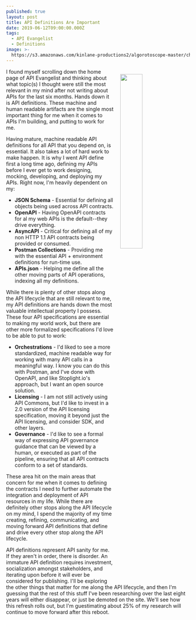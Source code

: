 ```yaml
---
published: true
layout: post
title: API Definitions Are Important
date: 2019-06-12T09:00:00.000Z
tags:
  - API Evangelist
  - Definitions
image: >-
  https://s3.amazonaws.com/kinlane-productions2/algorotoscope-master/christianity-christianity-under-construction-copper-circuit.jpg
---
```

<img src="{{ page.image }}" width="35%" align="right" style="padding: 15px;" />
I found myself scrolling down the home page of API Evangelist and thinking about what topic(s) I thought were still the most relevant in my mind after not writing about APIs for the last six months. Hands down it is API definitions. These machine and human readable artifacts are the single most important thing for me when it comes to APIs I'm building, and putting to work for me.

Having mature, machine readable API definitions for all API that you depend on, is essential. It also takes a lot of hard work to make happen. It is why I went API define first a long time ago, defining my APIs before I ever get to work designing, mocking, developing, and deploying my APIs. Right now, I'm heavily dependent on my:

- **JSON Schema** - Essential for defining all objects being used across API contracts.
- **OpenAPI** - Having OpenAPI contracts for al my web APIs is the default--they drive everything.
- **AsyncAPI** - Critical for defining all of my non HTTP 1.1 API contracts being provided or consumed.
- **Postman Collections** - Providing me with the essential API + environment definitions for run-time use.
- **APIs.json** - Helping me define all the other moving parts of API operations, indexing all my definitions.

While there is plenty of other stops along the API lifecycle that are still relevant to me, my API definitions are hands down the most valuable intellectual property I possess. These four API specifications are essential to making my world work, but there are other more formalized specifications I'd love to be able to put to work:

- **Orchestrations** - I'd liked to see a more standardized, machine readable way for working with many API calls in a meaningful way. I know you can do this with Postman, and I've done with OpenAPI, and like Stoplight.io's approach, but I want an open source solution.
- **Licensing** - I am not still actively using API Commons, but I'd like to invest in a 2.0 version of the API licensing specification, moving it beyond just the API licensing, and consider SDK, and other layers.
- **Governance** - I'd like to see a formal way of expressing API governance guidance that can be viewed by a human, or executed as part of the pipeline, ensuring that all API contracts conform to a set of standards.

These area hit on the main areas that concern for me when it comes to defining the contracts I need to further automate the integration and deployment of API resources in my life. While there are definitely other stops along the API lifecycle on my mind, I spend the majority of my time creating, refining, communicating, and moving forward API definitions that define and drive every other stop along the API lifecycle.

API definitions represent API sanity for me. If they aren't in order, there is disorder. An immature API definition requires investment, socialization amongst stakeholders, and iterating upon before it will ever be considered for publishing. I'll be exploring the other things that matter for me along the API lifecycle, and then I'm guessing that the rest of this stuff I've been researching over the last eight years will either disappear, or just be demoted on the site. We'll see how this refresh rolls out, but I'm guestimating about 25% of my research will continue to move forward after this reboot.
